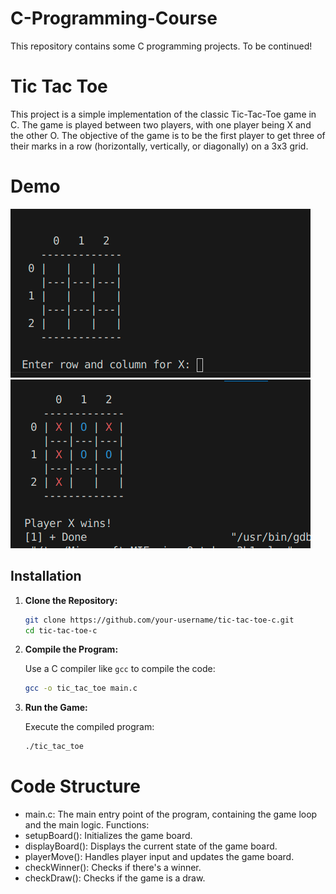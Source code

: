 # C-Programming-Course
This repository contains some C programming projects.
To be continued!

# Tic Tac Toe
This project is a simple implementation of the classic Tic-Tac-Toe game in C. The game is played between two players, with one player being X and the other O. The objective of the game is to be the first player to get three of their marks in a row (horizontally, vertically, or diagonally) on a 3x3 grid.

# Demo

![TictactoeInput](tictactoeinput.png)
![tictactoeGame](tictactoe.png)



## Installation

1. **Clone the Repository:**

    ```bash
    git clone https://github.com/your-username/tic-tac-toe-c.git
    cd tic-tac-toe-c
    ```

2. **Compile the Program:**

    Use a C compiler like `gcc` to compile the code:

    ```bash
    gcc -o tic_tac_toe main.c
    ```

3. **Run the Game:**

    Execute the compiled program:

    ```bash
    ./tic_tac_toe
    ```
    
# Code Structure
- main.c: The main entry point of the program, containing the game loop and the main logic.
Functions:
- setupBoard(): Initializes the game board.
- displayBoard(): Displays the current state of the game board.
- playerMove(): Handles player input and updates the game board.
- checkWinner(): Checks if there's a winner.
- checkDraw(): Checks if the game is a draw.

  
